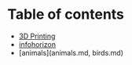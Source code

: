 # Table of contents

* [3D Printing](README.md)
* [infohorizon](<README (1).md>)
* [animals](animals.md, birds.md)
